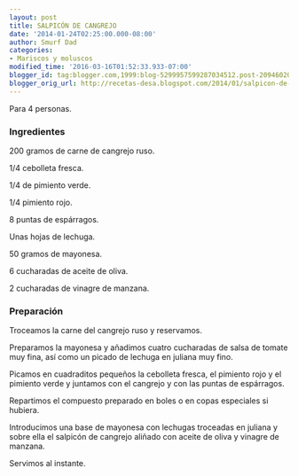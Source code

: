 ```yaml
---
layout: post
title: SALPICÓN DE CANGREJO
date: '2014-01-24T02:25:00.000-08:00'
author: Smurf Dad
categories:
- Mariscos y moluscos
modified_time: '2016-03-16T01:52:33.933-07:00'
blogger_id: tag:blogger.com,1999:blog-5299957599287034512.post-2094602054393764135
blogger_orig_url: http://recetas-desa.blogspot.com/2014/01/salpicon-de-cangrejo.html
---
```


Para 4 personas.

<h3>Ingredientes</h3>
200 gramos de carne de cangrejo ruso.

1/4 cebolleta fresca.

1/4 de pimiento verde.

1/4 pimiento rojo.

8 puntas de espárragos.

Unas hojas de lechuga.

50 gramos de mayonesa.

6 cucharadas de aceite de oliva.

2 cucharadas de vinagre de manzana.

<h3>Preparación</h3>
Troceamos la carne del cangrejo ruso y reservamos.

Preparamos la mayonesa y añadimos cuatro cucharadas de salsa de tomate muy fina, así como un picado de lechuga en juliana muy fino.

Picamos en cuadraditos pequeños la cebolleta fresca, el pimiento rojo y el pimiento verde y juntamos con el cangrejo y con las puntas de espárragos.

Repartimos el compuesto preparado en boles o en copas especiales si hubiera.

Introducimos una base de mayonesa con lechugas troceadas en juliana y sobre ella el salpicón de cangrejo aliñado con aceite de oliva y vinagre de manzana.

Servimos al instante.
